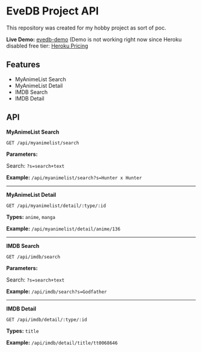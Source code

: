 
# EveDB Project API
This repository was created for my hobby project as sort of poc. 

**Live Demo:**  [evedb-demo](https://evedb-demo.herokuapp.com/) 
(Demo is not working right now since Heroku disabled free tier: [Heroku Pricing](https://www.heroku.com/pricing)

## Features
- MyAnimeList Search
- MyAnimeList Detail
 - IMDB Search
 - IMDB Detail


## API

**MyAnimeList Search**

    GET /api/myanimelist/search

**Parameters:**

Search: `?s=search+text`

**Example:** `/api/myanimelist/search?s=Hunter x Hunter`

---

**MyAnimeList Detail**

    GET /api/myanimelist/detail/:type/:id

**Types:** `anime`, `manga`

**Example:** `/api/myanimelist/detail/anime/136`

---

**IMDB Search**

    GET /api/imdb/search

**Parameters:**

Search: `?s=search+text`

**Example:** `/api/imdb/search?s=Godfather`

---

**IMDB Detail**

    GET /api/imdb/detail/:type/:id

**Types:** `title`

**Example:** `/api/imdb/detail/title/tt0068646`
